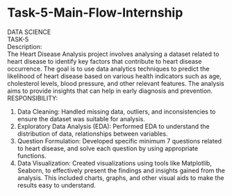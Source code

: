 # Task-5-Main-Flow-Internship
DATA SCIENCE   
TASK-5   
Description:   
The Heart Disease Analysis project involves analysing a dataset related to 
heart disease to identify key factors that contribute to heart disease 
occurrence. The goal is to use data analytics techniques to predict the 
likelihood of heart disease based on various health indicators such as age, 
cholesterol levels, blood pressure, and other relevant features. The analysis 
aims to provide insights that can help in early diagnosis and prevention.  
RESPONSIBILITY:   
1. Data Cleaning: Handled missing data, outliers, and inconsistencies to 
ensure the dataset was suitable for analysis.  
2. Exploratory Data Analysis (EDA): Performed EDA to understand the 
distribution of data, relationships between variables.  
3. Question Formulation: Developed specific minimum 7 questions related 
to heart disease, and solve each question by using appropriate 
functions.  
4. Data Visualization: Created visualizations using tools like Matplotlib, 
Seaborn, to effectively present the findings and insights gained from the 
analysis. This included charts, graphs, and other visual aids to make the 
results easy to understand. 
